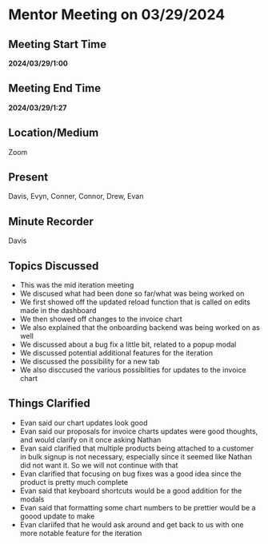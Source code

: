 # Mentor Meeting on 03/29/2024

## Meeting Start Time

**2024/03/29/1:00**

## Meeting End Time

**2024/03/29/1:27**

## Location/Medium

Zoom

## Present

Davis, Evyn, Conner, Connor, Drew, Evan

## Minute Recorder

Davis

## Topics Discussed
- This was the mid iteration meeting
- We discused what had been done so far/what was being worked on
- We first showed off the updated reload function that is called on edits made in the dashboard
- We then showed off changes to the invoice chart
- We also explained that the onboarding backend was being worked on as well
- We discussed about a bug fix a little bit, related to a popup modal
- We discussed potential additional features for the iteration
- We discussed the possibility for a new tab
- We also disccused the various possiblities for updates to the invoice chart

## Things Clarified
- Evan said our chart updates look good
- Evan said our proposals for invoice charts updates were good thoughts, and would clarify on it once asking Nathan
- Evan said clarified that multiple products being attached to a customer in bulk signup is not necessary, especially since it seemed like Nathan did not want it. So we will not continue with that
- Evan clarified that focusing on bug fixes was a good idea since the product is pretty much complete
- Evan said that keyboard shortcuts would be a good addition for the modals
- Evan said that formatting some chart numbers to be prettier would be a goood update to make
- Evan clariifed that he would ask around and get back to us with one more notable feature for the iteration
